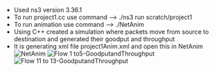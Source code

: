 - Used ns3 version 3.36.1
- To run project1.cc use command --> ./ns3 run scratch/project1
- To run animation use command --> ./NetAnim
- Using C++ created a simulation where packets move from source to destination and generated their goodput and throughput
- It is generating xml file project1Anim.xml and open this in NetAnim
![NetAnim](https://github.com/user-attachments/assets/d9b89d24-cb9e-4326-b406-716c04c5fa9b)
![Flow 1 to5-GoodputandThroughput](https://github.com/user-attachments/assets/5c59297e-728e-4862-958c-646f79141ab0)
![Flow 11 to 13-GoodputandThroughput](https://github.com/user-attachments/assets/5d57a8e2-b6a6-47be-a429-cfbbdefea61b)
